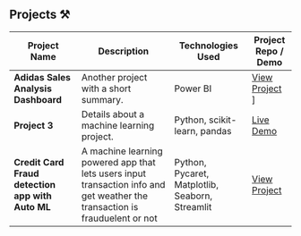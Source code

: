 ## Projects ⚒️




 Project Name      | Description                              | Technologies Used           | Project Repo / Demo        |
|-------------------|------------------------------------------|-----------------------------|--------------------------|
| **Adidas Sales Analysis Dashboard**     | Another project with a short summary.    | Power BI       |<a href="https://example.com" target="_blank">View Project</a>  ]    |
| **Project 3**     | Details about a machine learning project.| Python, scikit-learn, pandas| [Live Demo](#)           |
| **Credit Card Fraud detection app with Auto ML**     | A machine learning powered app that lets users input transaction info and get weather the transaction is frauduelent or not       | Python, Pycaret, Matplotlib, Seaborn, Streamlit       | [View Project](#)        |
